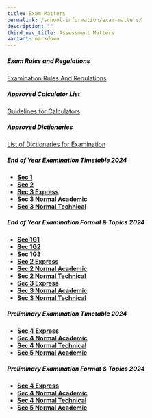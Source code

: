 ```yaml
---
title: Exam Matters
permalink: /school-information/exam-matters/
description: ""
third_nav_title: Assessment Matters
variant: markdown
---
```

<h5 style="color:black">Exam Rules and Regulations</h5>

[Examination Rules And Regulations](/files/examination%20rules%20and%20regulations%202023.pdf)

<h5 style="color:black">Approved Calculator List</h5>

[Guidelines for Calculators](https://www.seab.gov.sg/)

<h5 style="color:black">Approved Dictionaries</h5>

[List of Dictionaries for Examination](https://www.seab.gov.sg/)


<h5 style="color:black">End of Year Examination Timetable 2024
</h5> 

* **[Sec 1](/files/sec_1_EYE_TT_2024.pdf)**
* **[Sec 2](/files/sec_2_EYE_TT_2024.pdf)**
* **[Sec 3 Express](/files/sec_3EXP_EYE_TT_2024.pdf)**
* **[Sec 3 Normal Academic](/files/sec_3NA_EYE_TT_2024.pdf)**
* **[Sec 3 Normal Technical](/files/sec_3NT_EYE_TT_2024.pdf)**

<h5 style="color:black">End of Year Examination  Format &amp; Topics 2024</h5>

* **[Sec 1G1](/files/EYE_2024_Format___Topics___1G1.pdf)**
* **[Sec 1G2](/files/EYE_2024_Format___Topics___1G2.pdf)**
* **[Sec 1G3](/files/EYE_2024_Format___Topics___1G3.pdf)**
* **[Sec 2 Express](/files/EYE_2024_Format___Topics___2EXP.pdf)**
* **[Sec 2 Normal Academic](/files/EYE_2024_Format___Topics___2NA.pdf)**
* **[Sec 2 Normal Technical](/files/EYE_2024_Format___Topics___2NT.pdf)**
* **[Sec 3 Express](/files/sec_3EXP_EYE_TT_2024.pdf)**
* **[Sec 3 Normal Academic](/files/sec_3NA_EYE_TT_2024.pdf)**
* **[Sec 3 Normal Technical](/files/sec_3NT_EYE_TT_2024.pdf)**



<h5 style="color:black">Preliminary Examination Timetable 2024
</h5>

*   **[Sec 4 Express](/files/4E_Prelim_TT_24_v7_5_Aug_2024.pdf)**
*   **[Sec 4 Normal Academic](/files/4NA_TT_24_v8_050824.pdf)**
*   **[Sec 4 Normal Technical](/files/4NT_TT_24_v7_050824.pdf)**
*   **[Sec 5 Normal Academic](/files/5NA_Prelim_TT_24_v7_200824.pdf)**



<h5 style="color:black">Preliminary Examination  Format &amp; Topics 2024</h5>

*   **[Sec 4 Express](/files/Prelim_Format___Topics_2024___4EXP.pdf)**
*   **[Sec 4 Normal Academic](/files/Prelim_Format___Topics_2024___4NA.pdf)**
*   **[Sec 4 Normal Technical](/files/Prelim_Format___Topics_2024___4NT.pdf)**
*   **[Sec 5 Normal Academic](/files/Prelim_Format___Topics_2024___5NA.pdf)**